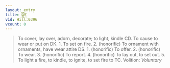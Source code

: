 ```yaml
---
layout: entry
title: སྒྲོན་
vid: Hill:0396
vcount: 0
---
```

> To cover, lay over, adorn, decorate; to light, kindle CD\. To cause to wear or put on DK\. 1\. To set on fire\. 2\. (honorific) To ornament with ornaments, have wear attire DS\. 1\. (honorific) To offer\. 2\. (honorific) To wear\. 3\. (honorific) To report\. 4\. (honorific) To lay out, to set out\. 5\. To light a fire, to kindle, to ignite, to set fire to TC\.
> Volition: _Voluntary_


